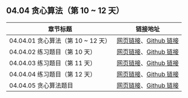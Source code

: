 ## 04.04 贪心算法（第 10 ~ 12 天）

| 章节标题                               | 链接地址                                                     |
| -------------------------------------- | ------------------------------------------------------------ |
| 04.04.01 贪心算法（第 10 ~ 12 天） | [网页链接](https://datawhalechina.github.io/leetcode-notes/#/ch04/04.04/04.04.01-Greedy-Algorith)、[Github 链接](https://github.com/datawhalechina/leetcode-notes/blob/main/docs/ch04/04.04/04.04.01-Greedy-Algorithm.md) |
| 04.04.02 练习题目（第 10 天） | [网页链接](https://datawhalechina.github.io/leetcode-notes/#/ch04/04.04/04.04.02-Exercises)、[Github 链接](https://github.com/datawhalechina/leetcode-notes/blob/main/docs/ch04/04.04/04.04.02-Exercises.md) |
| 04.04.03 练习题目（第 11 天） | [网页链接](https://datawhalechina.github.io/leetcode-notes/#/ch04/04.04/04.04.03-Exercises)、[Github 链接](https://github.com/datawhalechina/leetcode-notes/blob/main/docs/ch04/04.04/04.04.03-Exercises.md) |
| 04.04.04 练习题目（第 12 天） | [网页链接](https://datawhalechina.github.io/leetcode-notes/#/ch04/04.04/04.04.04-Exercises)、[Github 链接](https://github.com/datawhalechina/leetcode-notes/blob/main/docs/ch04/04.04/04.04.04-Exercises.md) |
| 04.04.05 贪心算法题目 | [网页链接](https://datawhalechina.github.io/leetcode-notes/#/ch04/04.04/04.04.05-Greedy-Algorithm-List)、[Github 链接](https://github.com/datawhalechina/leetcode-notes/blob/main/docs/ch04/04.04/04.04.05-Greedy-Algorithm-List.md) |
